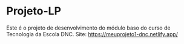 # Projeto-LP
Este é o projeto de desenvolvimento do módulo baso do curso de Tecnologia da Escola DNC.
Site: https://meuprojeto1-dnc.netlify.app/
